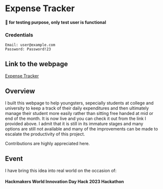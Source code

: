 # Expense Tracker
#### 📢 for testing purpose, only test user is functional
### Credentials
    Email: user@example.com
    Password: Password!23
## Link to the webpage
<a href="https://expense-record-tracker.netlify.app/" target="_blank">Expense Tracker</a>
<!--[Expense Tracker](https://expense-record-tracker.netlify.app/){:target="_blank" rel="noopener"}-->
## Overview
I built this webpage to help youngsters, sepecially students at college and university to keep a track of their daily expenditures and then ultimately manage their student more easily rather than sitting free handed at mid or end of the month. It is now live and you can check it out from the link I provided above. I admit that it is still in its immature stages and many  options are still not available and many of the improvements can be made to escalate the productivity of this project.

Contributions are highly appreciated here.

## Event
I have bring this idea into real world on the occasion of:
#### Hackmakers World Innovation Day Hack 2023 Hackathon

